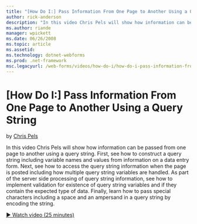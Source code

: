 ```yaml
---
title: "[How Do I:] Pass Information From One Page to Another Using a Query String | Microsoft Docs"
author: rick-anderson
description: "In this video Chris Pels will show how information can be passed from one page to another using a query string. First, see how to construct a query string in..."
ms.author: riande
manager: wpickett
ms.date: 06/26/2008
ms.topic: article
ms.assetid: 
ms.technology: dotnet-webforms
ms.prod: .net-framework
msc.legacyurl: /web-forms/videos/how-do-i/how-do-i-pass-information-from-one-page-to-another-using-a-query-string
---
```

[How Do I:] Pass Information From One Page to Another Using a Query String
====================
by [Chris Pels](https://twitter.com/chrispels)

In this video Chris Pels will show how information can be passed from one page to another using a query string. First, see how to construct a query string including variable names and values from information on a data entry form. Next, see how to access the query string information when the page is posted including how multiple query string variables are handled. As part of the server side processing of query string information, see how to implement validation for existence of query string variables and if they contain the expected type of data. Finally, learn how to pass special characters including a space and an ampersand in a query string by encoding the string.

[&#9654; Watch video (25 minutes)](https://channel9.msdn.com/Blogs/ASP-NET-Site-Videos/how-do-i-pass-information-from-one-page-to-another-using-a-query-string)